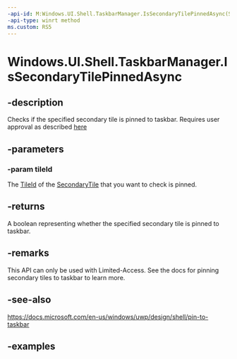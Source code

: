 ```yaml
---
-api-id: M:Windows.UI.Shell.TaskbarManager.IsSecondaryTilePinnedAsync(System.String)
-api-type: winrt method
ms.custom: RS5
---
```


<!-- Method syntax.
public IAsyncOperation<bool> TaskbarManager.IsSecondaryTilePinnedAsync(String tileId)
-->

# Windows.UI.Shell.TaskbarManager.IsSecondaryTilePinnedAsync

## -description

Checks if the specified secondary tile is pinned to taskbar. Requires user approval as described [here](https://docs.microsoft.com/en-us/windows/uwp/design/shell/pin-to-taskbar#4-pin-your-app)

## -parameters

### -param tileId

The [TileId](../windows.ui.startscreen/secondarytile_tileid.md) of the [SecondaryTile](../windows.ui.startscreen/secondarytile.md) that you want to check is pinned.

## -returns

A boolean representing whether the specified secondary tile is pinned to taskbar.

## -remarks

This API can only be used with Limited-Access. See the docs for pinning secondary tiles to taskbar to learn more.

## -see-also

https://docs.microsoft.com/en-us/windows/uwp/design/shell/pin-to-taskbar

## -examples
